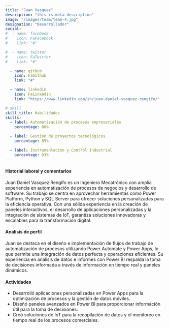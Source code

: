 ```yaml
---
title: "Juan Vasquez"
description: "this is meta description"
image: "/images/team/team-4.jpg"
designation: "Desarrollador"
social:
#  - name: facebook
#    icon: FaFacebook
#    link: "#"

#  - name: twitter
#    icon: FaTwitter
#    link: "#"

  - name: github
    icon: FaGithub
    link: "#"

  - name: linkedin
    icon: FaLinkedin
    link: "https://www.linkedin.com/in/juan-daniel-vasquez-rengifo/"

# skill
skill_title: Habilidades
skills:
  - label: Automatización de procesos empresariales
    percentage: 80%

  - label: Gestión de proyectos tecnológicos
    percentage: 85%

  - label: Instrumentación y Control Industrial
    percentage: 93%
---
```


#### Historial laboral y comentarios

Juan Daniel Vasquez Rengifo es un Ingeniero Mecatrónico con amplia experiencia en automatización de procesos de negocios y desarrollo de software. Su trabajo se centra en aprovechar herramientas como Power Platform, Python y SQL Server para ofrecer soluciones personalizadas para la eficiencia operativa. Con una sólida experiencia en la creación de paneles interactivos, el desarrollo de aplicaciones personalizadas y la integración de sistemas de IoT, garantiza soluciones innovadoras y escalables para la transformación digital.

#### Análisis de perfil

Juan se destaca en el diseño e implementación de flujos de trabajo de automatización de procesos utilizando Power Automate y Power Apps, lo que permite una integración de datos perfecta y operaciones eficientes. Su experiencia en análisis de datos e informes con Power BI respalda la toma de decisiones informada a través de información en tiempo real y paneles dinámicos.

#### Actividades

- Desarrolló aplicaciones personalizadas en Power Apps para la optimización de procesos y la gestión de datos móviles.
- Diseñó paneles avanzados en Power BI para proporcionar información útil para la toma de decisiones.
- Creó soluciones de IoT para la recopilación de datos y el monitoreo en tiempo real de los procesos comerciales.